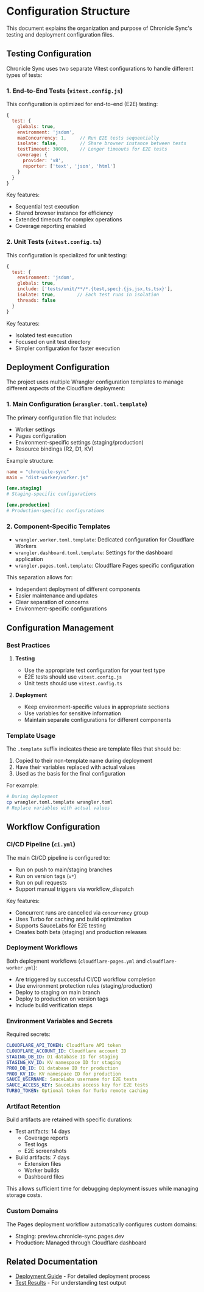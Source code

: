 # Configuration Structure

This document explains the organization and purpose of Chronicle Sync's testing and deployment configuration files.

## Testing Configuration

Chronicle Sync uses two separate Vitest configurations to handle different types of tests:

### 1. End-to-End Tests (`vitest.config.js`)

This configuration is optimized for end-to-end (E2E) testing:
```javascript
{
  test: {
    globals: true,
    environment: 'jsdom',
    maxConcurrency: 1,     // Run E2E tests sequentially
    isolate: false,        // Share browser instance between tests
    testTimeout: 30000,    // Longer timeouts for E2E tests
    coverage: {
      provider: 'v8',
      reporter: ['text', 'json', 'html']
    }
  }
}
```

Key features:
- Sequential test execution
- Shared browser instance for efficiency
- Extended timeouts for complex operations
- Coverage reporting enabled

### 2. Unit Tests (`vitest.config.ts`)

This configuration is specialized for unit testing:
```javascript
{
  test: {
    environment: 'jsdom',
    globals: true,
    include: ['tests/unit/**/*.{test,spec}.{js,jsx,ts,tsx}'],
    isolate: true,        // Each test runs in isolation
    threads: false
  }
}
```

Key features:
- Isolated test execution
- Focused on unit test directory
- Simpler configuration for faster execution

## Deployment Configuration

The project uses multiple Wrangler configuration templates to manage different aspects of the Cloudflare deployment:

### 1. Main Configuration (`wrangler.toml.template`)

The primary configuration file that includes:
- Worker settings
- Pages configuration
- Environment-specific settings (staging/production)
- Resource bindings (R2, D1, KV)

Example structure:
```toml
name = "chronicle-sync"
main = "dist-worker/worker.js"

[env.staging]
# Staging-specific configurations

[env.production]
# Production-specific configurations
```

### 2. Component-Specific Templates

- `wrangler.worker.toml.template`: Dedicated configuration for Cloudflare Workers
- `wrangler.dashboard.toml.template`: Settings for the dashboard application
- `wrangler.pages.toml.template`: Cloudflare Pages specific configuration

This separation allows for:
- Independent deployment of different components
- Easier maintenance and updates
- Clear separation of concerns
- Environment-specific configurations

## Configuration Management

### Best Practices

1. **Testing**
   - Use the appropriate test configuration for your test type
   - E2E tests should use `vitest.config.js`
   - Unit tests should use `vitest.config.ts`

2. **Deployment**
   - Keep environment-specific values in appropriate sections
   - Use variables for sensitive information
   - Maintain separate configurations for different components

### Template Usage

The `.template` suffix indicates these are template files that should be:
1. Copied to their non-template name during deployment
2. Have their variables replaced with actual values
3. Used as the basis for the final configuration

For example:
```bash
# During deployment
cp wrangler.toml.template wrangler.toml
# Replace variables with actual values
```

## Workflow Configuration

### CI/CD Pipeline (`ci.yml`)

The main CI/CD pipeline is configured to:
- Run on push to main/staging branches
- Run on version tags (`v*`)
- Run on pull requests
- Support manual triggers via workflow_dispatch

Key features:
- Concurrent runs are cancelled via `concurrency` group
- Uses Turbo for caching and build optimization
- Supports SauceLabs for E2E testing
- Creates both beta (staging) and production releases

### Deployment Workflows

Both deployment workflows (`cloudflare-pages.yml` and `cloudflare-worker.yml`):
- Are triggered by successful CI/CD workflow completion
- Use environment protection rules (staging/production)
- Deploy to staging on main branch
- Deploy to production on version tags
- Include build verification steps

### Environment Variables and Secrets

Required secrets:
```yaml
CLOUDFLARE_API_TOKEN: Cloudflare API token
CLOUDFLARE_ACCOUNT_ID: Cloudflare account ID
STAGING_DB_ID: D1 database ID for staging
STAGING_KV_ID: KV namespace ID for staging
PROD_DB_ID: D1 database ID for production
PROD_KV_ID: KV namespace ID for production
SAUCE_USERNAME: SauceLabs username for E2E tests
SAUCE_ACCESS_KEY: SauceLabs access key for E2E tests
TURBO_TOKEN: Optional token for Turbo remote caching
```

### Artifact Retention

Build artifacts are retained with specific durations:
- Test artifacts: 14 days
  - Coverage reports
  - Test logs
  - E2E screenshots
- Build artifacts: 7 days
  - Extension files
  - Worker builds
  - Dashboard files

This allows sufficient time for debugging deployment issues while managing storage costs.

### Custom Domains

The Pages deployment workflow automatically configures custom domains:
- Staging: preview.chronicle-sync.pages.dev
- Production: Managed through Cloudflare dashboard

## Related Documentation

- [Deployment Guide](deployment.md) - For detailed deployment process
- [Test Results](test-results.md) - For understanding test output
